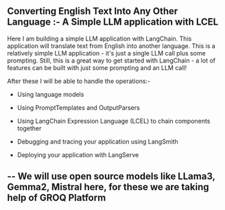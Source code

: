 ## Converting English Text Into Any Other Language :- A Simple LLM application with LCEL
Here I am building a simple LLM application with LangChain. This application will translate text from English into another language. This is a relatively simple LLM application - it's just a single LLM call plus some prompting. Still, this is a great way to get started with LangChain - a lot of features can be built with just some prompting and an LLM call!

After these I will be able to handle the operations:- 

- Using language models

- Using PromptTemplates and OutputParsers

- Using LangChain Expression Language (LCEL) to chain components together

- Debugging and tracing your application using LangSmith

- Deploying your application with LangServe

-- We will use open source models like LLama3, Gemma2, Mistral here, for these we are taking help of GROQ Platform
- 
